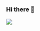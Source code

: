 ### Hi there 👋

![](https://github-readme-stats.vercel.app/api?username=guillemsc&count_private=true&show_icons=true)
